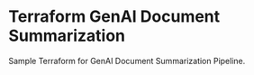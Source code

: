 # Terraform GenAI Document Summarization

Sample Terraform for GenAI Document Summarization Pipeline.